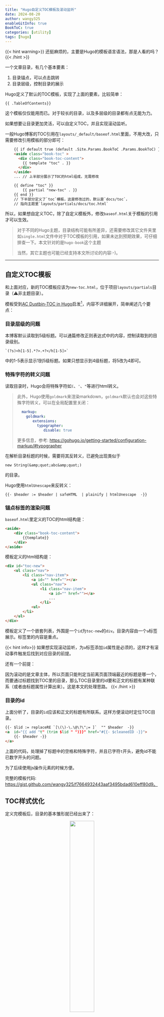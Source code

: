 ```yaml
---
title: "Hugo自定义TOC模板及滚动监听"
date: 2024-08-20
author: wangy325
enableGitInfo: true
BookToC: true
categories: [utility]
tags: [hugo]
---
```


{{< hint warning>}}
还挺麻烦的，主要是Hugo的模板语言语法，那是人看的吗？
{{< /hint >}}

一个文章目录，有几个基本要素：

1. 目录锚点，可以点击跳转
2. 目录层级，控制目录的展示

Hugo定义了默认的TOC模板，实现了上面的要素，比较简单：

    {{ .TableOfContents}}

这个模板仅仅能用而已。对于较长的目录，以及多层级的目录都有点无能为力。

如果想要让目录更加灵活，可以自定义TOC，并且实现滚动监听。

<!--more-->

一般Hugo博客的TOC引用在`layouts/_default/baseof.html`里面，不用大改，只需要修改引用模板的部分即可：

```html
    {{ if default true (default .Site.Params.BookToC .Params.BookToC) }}
    <aside class="book-toc" >
      <div class="book-toc-content">
        {{ template "toc" . }} 
      </div>
    </aside>
    ... // 上半部分展示了TOC的html组成，无需修改

    {{ define "toc" }}
        {{ partial "new-toc" . }}
    {{ end }}
    // 下半部分定义了`toc`模板，这是修改过的，默认是`docs/toc`，
    // 指向主题里`layouts/partials/docs/toc.html`
```

所以，如果想自定义TOC，除了自定义模板外，修改`baseof.html`关于模板的引用才可以生效。

>对于不同的Hugo主题，目录结构可能有所差异，还需要修改其它文件夹里如`single.html`文件中对于TOC模板的引用，如果未达到预期效果，可仔细排查一下。本文针对的是`hugo-book`这个主题
>
>当然，其它主题也可能已经支持本文所讨论的内容:-)。

---

## 自定义TOC模板

和上面对应，新的TOC模板应该为`new-toc.html`，位于项目`layouts/partials`目录（⚠️非主题目录）。

模板受到[AC Dustbin-TOC in Hugo](https://allanchain.github.io/blog/post/hugo-toc/)启发[^1]，内容不详细展开，简单阐述几个要点：

[^1]: 博主现已弃坑Hugo。我折腾的时候，也有弃坑的想法:-)

### 目录层级的问题

本博客默认读取到5级标题。可以通篇修改正则表达式中的内容，控制读取到的目录级别。

    `(?s)<h[1-5].*?>.+?</h[1-5]>`

中的1-5表示显示1到5级标题。如果只想显示到4级标题，将5改为4即可。

### 特殊字符的转义问题

读取目录时，Hugo会将特殊字符如`(`、`'`、`"`等进行html转义。

> 此外，Hugo使用`goldmark`来渲染markdown，`goldmark`默认也会对这些特殊字符转义，可以在全局配置里关闭：
>
>```yaml
>   markup:
>     goldmark:
>        extensions:
>          typographer:
>             disable: true
>```
>
>更多信息，参考: https://gohugo.io/getting-started/configuration-markup/#typographer

在解析目录标题的时候，需要将其反转义，已避免出现类似于

    new String(&amp;quot;abc&amp;quot;)

的目录。

Hugo使用`htmlUnescape`来反转义：

    {{- $header := $header | safeHTML  | plainify | htmlUnescape  -}}

### 锚点标签的渲染问题

`baseof.html`里定义的TOC的html结构是：

```html
<aside>
    <div class="book-toc-content">
        {{template}}
    </div>
</aside>
```

模板定义的html结构是：

```html
<div id="toc-new">
    <ul class="nav">
        <li class="nav-item">
            <a id="" href=""></a>
            <ul class="nav">
                <li class="nav-item">
                    <a id="" href=""></a>
                    ...
                </li>
            <ul>
        </li>
    </ul>
</div>
```

模板定义了一个嵌套列表，外围是一个`id`为`toc-new`的`div`。目录内容由一个`a`标签展示。标签里的内容是重点。

{{< hint info>}}
如果想实现滚动监听，为`a`标签添加`id`属性是必须的，这样才有滚动事件触发后找到对应目录的前提。

还有一个前提：

因为滚动的是文章主体，所以页面只能判定当前离页面顶端最近的标题是哪一个，而要通过标题找到TOC里的目录，那么TOC目录里的id要和正文的标题有某种联系（或者由标题属性计算出来）。这是本文的处理思路。
{{< /hint >}}

### 目录的id

上面分析了，目录的`id`应该和正文的标题有所联系。这样方便滚动时定位TOC目录。

```html
{{- $lid := replaceRE `[\(\)-\.\@\?\";= ]`  "" $header  -}}
<a  id="{{ add "t" (trim $lid " ")}}" href="#{{- $cleanedID -}}">
    {{- $header -}}
</a>
```

上面的代码，处理掉了标题中的空格和特殊字符，并且已字符`t`开头，避免id不能已数字开头的问题。

为了后续使用js操作元素的时候方便。

完整的模板代码: https://gist.github.com/wangy325/f7664932443aaf3495bdad610eff80d9。

## TOC样式优化

定义完模板后，目录的基本雏形就已经出来了：

<center style="font-size:.8rem;font-style:italic; color:gray">
<img alt= "" style="width:40%" src= "/img/book-toc.png"/>
<p>使用自定义模板生成的目录</p>
</center>

还需要修改一下css样式。Hugo支持自定义样式，在不影响主题样式的前提下，配置`_custom.scss`即可实现。样式文件放在项目`assets`目录下：

```scss
#toc-new  ul {
    list-style: none;
    padding: 0px;
    margin: 0;
    overflow:hidden;
    white-space:nowrap;
}

#toc-new ul ul {
    padding-inline-start: 1rem;
}

#toc-new ul li {
    margin: .65em 0;
    position: relative;
    text-overflow:ellipsis;
    overflow:hidden;
}
```

基于上述样式的目录为：

<center style="font-size:.8rem;font-style:italic; color:gray">
<img alt= "" style="width:40%" src= "/img/book-toc-styled.png"/>
<p>配置样式后的目录</p>
</center>

上述样式还会将过长的目录以`...`的形式省略，而不会显示横向的滚动条。

完整的样式表: https://gist.github.com/wangy325/3e03a36f679bef6ed0f98a7838108c9f。


## 为TOC添加滚动监听

现在，是时候为TOC添加滚动监听[^2]了。

[^2]: 参考几篇文章，[这篇](https://qzy.im/blog/2020/02/generate-article-catalogs-and-switch-catalog-following-article-s-scroll-using-javascript/#%E7%9B%AE%E5%BD%95%E8%B7%9F%E9%9A%8F%E6%96%87%E7%AB%A0%E5%86%85%E5%AE%B9%E6%BB%9A%E5%8A%A8)用处最大，不过使用了jQuery。

前面说过，模板生成的TOC每个`a`标签的`id`属性由目录内容计算来。这样为了方便滚动时找到对应的TOC目录。

首先，我们需要为页面添加一个滚动监听事件：

```js
window.addEventListener("scroll", () => tocTrack())
```

接着，需要获取文档的所有标题信息，用于标记当前页面的滚动位置：

```js
const listAllHeadings = () => {
  const headlines = document
    .querySelectorAll("article h1, article h2, h3, h4, h5");
  const head = [].slice.apply(headlines).filter(function (item) {
    return item.getAttribute("id") != null
  })
  return head
}
```

上面的代码获取了`article`类（正文）中1-5级标题，并去除了`id`为空的-主要是文档大标题。

当滚动页面时，需要计算出当前页面上最近的标题：

```js
  for (let heading of has) {
    if (heading.offsetTop - document.scrollingElement.scrollTop > 20) {
      break
    }
    currentHeading = heading
  }
```

上述代码的意思是，当前标题距离页面顶部的距离与文档的滚动距离差距在20px的时候，认为这个标题就是当前正在阅读的标题。


获得了当前的标题，就可以获得当前标题对应的目录了：

```js
 let anchorId
  try {
    anchorId = currentHeading.innerText.slice(0, -2)
  } catch (e) {
    // console.log(e)
    return
  }
  let sps = anchorId.replace(/[\(\)-\.\@\"\?;= ]/g, '')  
  anchorId = "t" + sps
```

这里获取`id`的方式，和模板里是一致的。

获取到`id`后，就可以操作DOM元素了：

```js
 var toc_active = document.querySelectorAll(`#toc-new .nav-item #${anchorId}`)
  removeAllOtherActiveClasses()
  Array.from(toc_active, v => v.classList.add("active"))
```

上述代码，移除了其他“激活”的`a`标签，并且给当前正在阅读的`a`标签添加“active”类信息。

{{< hint warning>}}
实际上，应该使用`querySelect()`方法，并使用`Element.classList.add("active")`方法，但是试了不生效，无奈只能使用`querySelectAll()`方法。
{{< /hint>}}

完整的js代码: https://gist.github.com/wangy325/136a81bd4ef350629869bb6ebc6e1fca。

以上，当前浏览的目录就会带上“active”类信息，就可以使用样式操作高亮了。

```scss
#toc-new li  a.active {
    color: #05b;
    background-color: aliceblue;
}
```

## 次级目录隐藏与显示

有了“active”类信息，除了操作高亮，还可以自动显示和隐藏次级目录。这样对于较长目录的文档，可以解决目录垂直滚动的问题：
较少的目录，规避了这个问题。

```scss
// 隐藏次一级目录
#toc-new li > ul {
    display: none;
}
// 展开
// + ~ 兄弟选择器
// :has 父类选择器
#toc-new li > a.active ~ ul {
    display: inherit;
}
#toc-new .nav:has( a.active) {
    display: inherit;
}
```

最后的完成的效果图：

<center style="font-size:.8rem;font-style:italic; color:gray">
<img alt= "" style="width:100%" src= "/img/book-toc-final.gif"/>
<p>完整的TOC效果</p>
</center>
